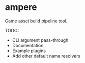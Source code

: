 ampere
======

Game asset build pipeline tool.

TODO:

* CLI argument pass-through
* Documentation
* Example plugins
* Add other default name resolvers